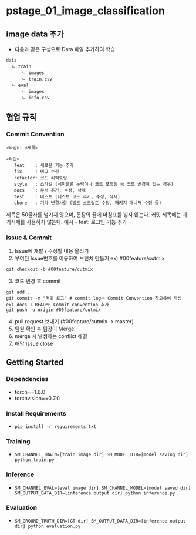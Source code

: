 # pstage_01_image_classification

## image data 추가
- 다음과 같은 구성으로 Data 파일 추가하여 학습
```
data
  ㄴ train
      ㄴ images
      ㄴ train.csv
  ㄴ eval
      ㄴ images
      ㄴ info.csv
```

## 협업 규칙
### Commit Convention
```
<타입>: <제목>

<타입>
   feat    : 새로운 기능 추가
   fix     : 버그 수정
   refactor: 코드 리팩토링
   style   : 스타일 (세미콜론 누락이나 코드 포맷팅 등 코드 변경이 없는 경우)
   docs    : 문서 추가, 수정, 삭제
   test    : 테스트 (테스트 코드 추가, 수정, 삭제)
   chore   : 기타 변경사항 (빌드 스크립트 수정, 패키지 매니저 수정 등)
```

제목은 50글자를 넘기지 않으며, 문장의 끝에 마침표를 넣지 않는다.
커밋 제목에는 과거시제를 사용하지 않는다.
예시 - feat: 로그인 기능 추가


### Issue & Commit
1. Issue에 개발 / 수정할 내용 올리기
2. 부여된 Issue번호를 이용하여 브랜치 만들기   ex) #00feature/cutmix
```
git checkout -b #00feature/cutmix
```
3. 코드 변경 후 commit
```
git add .
git commit -m "커밋 로그" # commit log는 Commit Convention 참고하여 작성    ex) docs : README Commit convention 추가
git push -u origin #00feature/cutmix
```
4. pull request 보내기 (#00feature/cutmix -> master)
5. 팀원 확인 후 팀장이 Merge
6. merge 시 발생하는 conflict 해결
7. 해당 Issue close



## Getting Started    
### Dependencies
- torch==1.6.0
- torchvision==0.7.0                                                              

### Install Requirements
- `pip install -r requirements.txt`

### Training
- `SM_CHANNEL_TRAIN=[train image dir] SM_MODEL_DIR=[model saving dir] python train.py`

### Inference
- `SM_CHANNEL_EVAL=[eval image dir] SM_CHANNEL_MODEL=[model saved dir] SM_OUTPUT_DATA_DIR=[inference output dir] python inference.py`

### Evaluation
- `SM_GROUND_TRUTH_DIR=[GT dir] SM_OUTPUT_DATA_DIR=[inference output dir] python evaluation.py`
